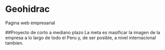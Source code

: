 # Geohidrac
Pagina web empresarial


##Proyecto de corto a mediano plazo
La meta es masificar la imagen de la empresa a lo largo de todo el Peru y, de ser posible, a nivel internacional tambien.
